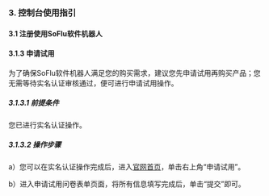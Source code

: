 ### 3. 控制台使用指引

#### 3.1 注册使用SoFlu软件机器人

#### 3.1.3 申请试用

为了确保SoFlu软件机器人满足您的购买需求，建议您先申请试用再购买产品；您无需等待实名认证审核通过，便可进行申请试用操作。

##### 3.1.3.1 前提条件

您已进行实名认证操作。

##### 3.1.3.2 操作步骤

a）您可以在实名认证操作完成后，进入[官网首页](https://www.feisuanyz.com/)，单击右上角“申请试用”。

b）进入申请试用问卷表单页面，将所有信息填写完成后，单击“提交”即可。
